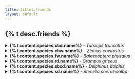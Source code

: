 ```yaml
---
title: titles.friends
layout: default
---
```



## {% t desc.friends %}

<details>
  <summary><strong>{% t content.species.cbd.name%}</strong> - <em>Tursiops truncatus</em></summary>
  {% t content.species.cbd.desc1 %}
  {% t content.species.cbd.desc2 %}
  {% t content.species.cbd.desc3 %}
</details>

<details>
  <summary><strong>{% t content.species.cbw.name%}</strong> - <em>Ziphius cavirostris</em></summary>
  {% t content.species.cbw.desc1 %}
  {% t content.species.cbw.desc2 %}
  {% t content.species.cbw.desc3 %}
</details>

<details>
  <summary><strong>{% t content.species.fw.name%}</strong> - <em>Balaenoptera physalus</em></summary>
  {% t content.species.fw.desc1 %}
  {% t content.species.fw.desc2 %}
  {% t content.species.fw.desc3 %}
</details>

<details>
  <summary><strong>{% t content.species.rd.name%}</strong> - <em>Grampus griseus</em></summary>
  {% t content.species.rd.desc1 %}
  {% t content.species.rd.desc2 %}
</details>

<details>
  <summary><strong>{% t content.species.sbcd.name%}</strong> - <em>Delphinus dolphis</em></summary>
  {% t content.species.sbcd.desc1 %}
  {% t content.species.sbcd.desc2 %}
  {% t content.species.sbcd.desc3 %}
</details>

<details>
  <summary><strong>{% t content.species.sd.name%}</strong> - <em>Stenella coeruleoalba</em></summary>
  {% t content.species.sd.desc1 %}
  {% t content.species.sd.desc2 %}
</details>

